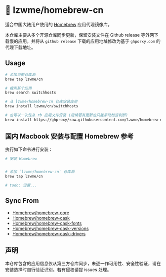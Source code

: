 # 🍡 lzwme/homebrew-cn

适合中国大陆用户使用的 [Homebrew](https://brew.sh) 应用代理镜像库。

本仓库主要从多个开源仓库同步更新，保留安装文件在 Github release 等外网下载慢的应用，并将从 `github release` 下载的应用地址修改为基于 `ghporxy.com` 的代理下载地址。

## Usage

```bash
# 添加当前仓库源
brew tap lzwme/cn

# 搜索某个应用
brew search switchhosts

# 从 lzwme/homebrew-cn 仓库安装应用
brew install lzwme/cn/switchhosts

# 也可以一次性从 rb 应用文件安装 (后续若有更新也只能手动检查判断)
brew install https://ghproxy/raw.githubusercontent.com/lzwme/homebrew-cn/main/Formula/<formula>.rb
```

## 国内 Macbook 安装与配置 Homebrew 参考

执行如下命令进行安装：

```bash
# 安装 Homebrew


# 添加 `lzwme/homebrew-cn` 仓库源
brew tap lzwme/cn

# todo: 设置...
```

## Sync From

- [Homebrew/homebrew-core](https://github.com/Homebrew/homebrew-core)
- [Homebrew/homebrew-cask](https://github.com/Homebrew/homebrew-cask)
- [Homebrew/homebrew-cask-fonts](https://github.com/Homebrew/homebrew-cask-fonts)
- [Homebrew/homebrew-cask-versions](https://github.com/Homebrew/homebrew-cask-versions)
- [Homebrew/homebrew-cask-drivers](https://github.com/Homebrew/homebrew-cask-drivers)

## 声明

本仓库包含的应用信息仅从第三方仓库同步，未逐一作可用性、安全性验证，请在安装选择时自行验证识别。若有侵权请提 issues 处理。
